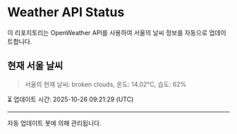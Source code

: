 
# Weather API Status

이 리포지토리는 OpenWeather API를 사용하여 서울의 날씨 정보를 자동으로 업데이트합니다.

## 현재 서울 날씨
> 서울의 현재 날씨: broken clouds, 온도: 14.02°C, 습도: 62%

⏳ 업데이트 시간: 2025-10-26 09:21:29 (UTC)

---
자동 업데이트 봇에 의해 관리됩니다.
